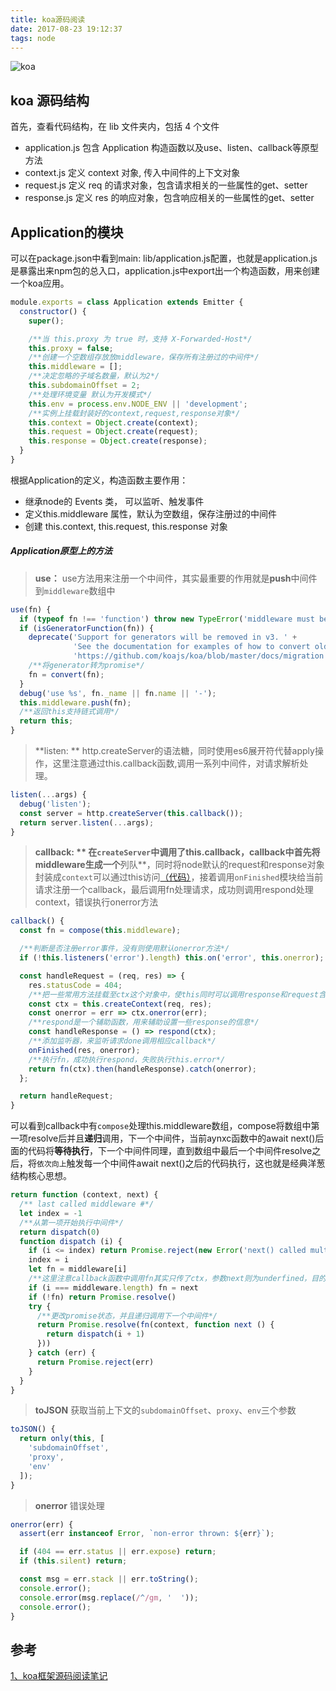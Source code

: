 ```yaml
---
title: koa源码阅读
date: 2017-08-23 19:12:37
tags: node
---
```

![koa](https://user-images.githubusercontent.com/12566627/30463808-91c60fb0-9a00-11e7-949c-5a9260cc6bb2.png)

## koa 源码结构
首先，查看代码结构，在 lib 文件夹内，包括 4 个文件
* application.js 包含 Application 构造函数以及use、listen、callback等原型方法
* context.js 定义 context 对象, 传入中间件的上下文对象
* request.js 定义 req 的请求对象，包含请求相关的一些属性的get、setter
* response.js 定义 res 的响应对象，包含响应相关的一些属性的get、setter
<!--more-->

## Application的模块
可以在package.json中看到main: lib/application.js配置，也就是application.js是暴露出来npm包的总入口，application.js中export出一个构造函数，用来创建一个koa应用。
``` js
module.exports = class Application extends Emitter {
  constructor() {
    super();

    /**当 this.proxy 为 true 时，支持 X-Forwarded-Host*/
    this.proxy = false;
    /**创建一个空数组存放放middleware，保存所有注册过的中间件*/
    this.middleware = [];
    /**决定忽略的子域名数量，默认为2*/
    this.subdomainOffset = 2;
    /**处理环境变量 默认为开发模式*/
    this.env = process.env.NODE_ENV || 'development';
    /**实例上挂载封装好的context,request,response对象*/
    this.context = Object.create(context);
    this.request = Object.create(request);
    this.response = Object.create(response);
  }
}
```
根据Application的定义，构造函数主要作用：
* 继承node的 Events 类， 可以监听、触发事件
* 定义this.middleware 属性，默认为空数组，保存注册过的中间件
* 创建 this.context, this.request, this.response 对象

##### Application原型上的方法
> **use：** use方法用来注册一个中间件，其实最重要的作用就是**push**中间件到`middleware`数组中

``` js
use(fn) {
  if (typeof fn !== 'function') throw new TypeError('middleware must be a function!');
  if (isGeneratorFunction(fn)) {
    deprecate('Support for generators will be removed in v3. ' +
              'See the documentation for examples of how to convert old middleware ' +
              'https://github.com/koajs/koa/blob/master/docs/migration.md');
    /**将generator转为promise*/
    fn = convert(fn);
  }
  debug('use %s', fn._name || fn.name || '-');
  this.middleware.push(fn);
  /**返回this支持链式调用*/
  return this;
}
```

> **listen: ** http.createServer的语法糖，同时使用es6展开符代替apply操作，这里注意通过this.callback函数,调用一系列中间件，对请求解析处理。

``` js
listen(...args) {
  debug('listen');
  const server = http.createServer(this.callback());
  return server.listen(...args);
}
```

> **callback: ** 在`createServer`中调用了this.callback，callback中首先将middleware生成一个**列队**，同时将node默认的request和response对象封装成`context`可以通过this访问[（代码）](https://github.com/koajs/koa/blob/2.3.0/lib/application.js#L148-L167)，接着调用`onFinished`模块给当前请求注册一个callback，最后调用fn处理请求，成功则调用respond处理context，错误执行onerror方法

``` js
callback() {
  const fn = compose(this.middleware);

  /**判断是否注册error事件，没有则使用默认onerror方法*/
  if (!this.listeners('error').length) this.on('error', this.onerror);

  const handleRequest = (req, res) => {
    res.statusCode = 404;
    /**把一些常用方法挂载至ctx这个对象中，使this同时可以调用response和request含有的方法*/
    const ctx = this.createContext(req, res);
    const onerror = err => ctx.onerror(err);
    /**respond是一个辅助函数，用来辅助设置一些response的信息*/
    const handleResponse = () => respond(ctx);
    /**添加监听器，来监听请求done调用相应callback*/
    onFinished(res, onerror);
    /**执行fn，成功执行respond，失败执行this.error*/
    return fn(ctx).then(handleResponse).catch(onerror);
  };

  return handleRequest;
}
```
可以看到callback中有`compose`处理this.middleware数组，compose将数组中第一项resolve后并且**递归**调用，下一个中间件，当前aynxc函数中的await next()后面的代码将**等待执行**，下一个中间件同理，直到数组中最后一个中间件resolve之后，将`依次向上`触发每一个中间件await next()之后的代码执行，这也就是经典洋葱结构核心思想。

``` js
return function (context, next) {
  /** last called middleware #*/
  let index = -1
  /**从第一项开始执行中间件*/
  return dispatch(0)
  function dispatch (i) {
    if (i <= index) return Promise.reject(new Error('next() called multiple times'))
    index = i
    let fn = middleware[i]
    /**这里注意callback函数中调用fn其实只传了ctx，参数next则为underfined，目的是当数组最后一个中间件执行完，调用Promise.resolve()停止递归调用*/
    if (i === middleware.length) fn = next
    if (!fn) return Promise.resolve()
    try {
      /**更改promise状态，并且递归调用下一个中间件*/
      return Promise.resolve(fn(context, function next () {
        return dispatch(i + 1)
      }))
    } catch (err) {
      return Promise.reject(err)
    }
  }
}
```

> **toJSON** 获取当前上下文的`subdomainOffset`、`proxy`、`env`三个参数

``` js
toJSON() {
  return only(this, [
    'subdomainOffset',
    'proxy',
    'env'
  ]);
}
```

> **onerror** 错误处理

``` js
onerror(err) {
  assert(err instanceof Error, `non-error thrown: ${err}`);

  if (404 == err.status || err.expose) return;
  if (this.silent) return;

  const msg = err.stack || err.toString();
  console.error();
  console.error(msg.replace(/^/gm, '  '));
  console.error();
}
```

## 参考
[1、koa框架源码阅读笔记](https://github.com/loveky/Blog/issues/3)